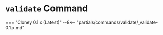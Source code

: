 # `validate` Command

=== "Cloney 0.1.x (Latest)"
    --8<-- "partials/commands/validate/_validate-0.1.x.md"
